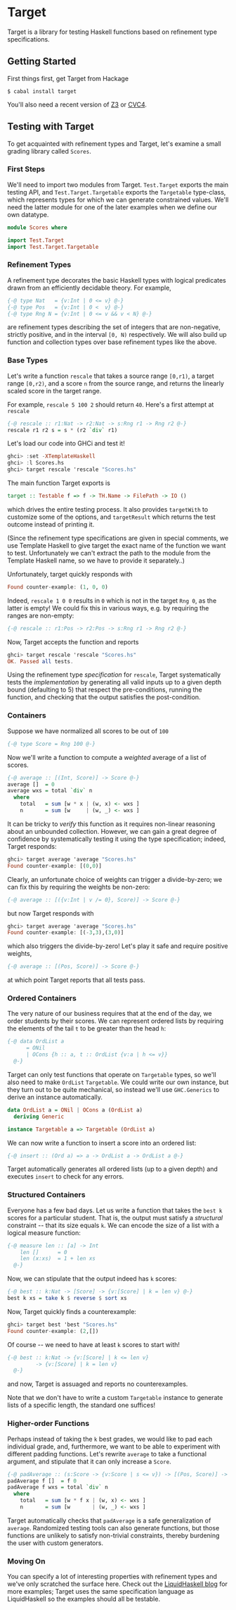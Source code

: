 # Target
Target is a library for testing Haskell functions based on refinement type
specifications.

## Getting Started
First things first, get Target from Hackage

```
$ cabal install target
```

You'll also need a recent version of [Z3](http://z3.codeplex.com/)
or [CVC4](http://cvc4.cs.nyu.edu/web/).

## Testing with Target
To get acquainted with refinement types and Target, let's examine
a small grading library called `Scores`.

### First Steps

We'll need to import two modules from Target. `Test.Target` exports
the main testing API, and `Test.Target.Targetable` exports the
`Targetable` type-class, which represents types for which we can
generate constrained values. We'll need the latter module for one of
the later examples when we define our own datatype.

```haskell
module Scores where

import Test.Target
import Test.Target.Targetable
```

### Refinement Types
A refinement type decorates the basic Haskell types
with logical predicates drawn from an efficiently decidable
theory. For example,

```haskell
{-@ type Nat   = {v:Int | 0 <= v} @-}
{-@ type Pos   = {v:Int | 0 <  v} @-}
{-@ type Rng N = {v:Int | 0 <= v && v < N} @-}
```

are refinement types describing the set of integers that are
non-negative, strictly positive, and in the interval `[0, N)`
respectively. We will also build up function and collection
types over base refinement types like the above.

### Base Types
Let's write a function `rescale` that takes a source range `[0,r1)`,
a target range `[0,r2)`, and a score `n` from the source range,
and returns the linearly scaled score in the target range.

For example, `rescale 5 100 2` should return `40`.
Here's a first attempt at `rescale`

```haskell
{-@ rescale :: r1:Nat -> r2:Nat -> s:Rng r1 -> Rng r2 @-}
rescale r1 r2 s = s * (r2 `div` r1)
```

Let's load our code into GHCi and test it!

```haskell
ghci> :set -XTemplateHaskell
ghci> :l Scores.hs
ghci> target rescale 'rescale "Scores.hs"
```

The main function Target exports is

```haskell
target :: Testable f => f -> TH.Name -> FilePath -> IO ()
```

which drives the entire testing process. It also provides
`targetWith` to customize some of the options, and `targetResult`
which returns the test outcome instead of printing it.

(Since the refinement type specifications are given in special
comments, we use Template Haskell to give target the exact name
of the function we want to test. Unfortunately we can't extract
the path to the module from the Template Haskell name, so we
have to provide it separately..)

Unfortunately, target quickly responds with

```haskell
Found counter-example: (1, 0, 0)
```

Indeed, `rescale 1 0 0` results in `0` which is not in the target
`Rng 0`, as the latter is empty! We could fix this in various ways,
e.g. by requiring the ranges are non-empty:

```haskell
{-@ rescale :: r1:Pos -> r2:Pos -> s:Rng r1 -> Rng r2 @-}
```

Now, Target accepts the function and reports

```haskell
ghci> target rescale 'rescale "Scores.hs"
OK. Passed all tests.
```

Using the refinement type *specification* for `rescale`,
Target systematically tests the *implementation* by generating
all valid inputs up to a given depth bound (defaulting to 5)
that respect the pre-conditions, running the function, and
checking that the output satisfies the post-condition.

### Containers
Suppose we have normalized all scores to be out of `100`

```haskell
{-@ type Score = Rng 100 @-}
```

Now we'll write a function to compute a *weighted* average
of a list of scores.

```haskell
{-@ average :: [(Int, Score)] -> Score @-}
average []  = 0
average wxs = total `div` n
  where
    total   = sum [w * x | (w, x) <- wxs ]
    n       = sum [w     | (w, _) <- wxs ]
```

It can be tricky to *verify* this function as it requires non-linear reasoning
about an unbounded collection. However, we can gain a great degree of confidence by
systematically testing it using the type specification; indeed, Target responds:

```haskell
ghci> target average 'average "Scores.hs"
Found counter-example: [(0,0)]
```

Clearly, an unfortunate choice of weights can trigger a divide-by-zero; we can fix
this by requiring the weights be non-zero:

```haskell
{-@ average :: [({v:Int | v /= 0}, Score)] -> Score @-}
```

but now Target responds with

```haskell
ghci> target average 'average "Scores.hs"
Found counter-example: [(-3,3),(3,0)]
```

which also triggers the divide-by-zero! Let's play it safe and require positive weights,

```haskell
{-@ average :: [(Pos, Score)] -> Score @-}
```

at which point Target reports that all tests pass.

### Ordered Containers
The very nature of our business requires that at the end of the day,
we order students by their scores. We can represent ordered lists by
requiring the elements of the tail `t` to be greater than the head `h`:

```haskell
{-@ data OrdList a
      = ONil
      | OCons {h :: a, t :: OrdList {v:a | h <= v}}
  @-}
```

Target can only test functions that operate on `Targetable` types, so we'll
also need to make `OrdList` `Targetable`. We could write our own instance, but
they turn out to be quite mechanical, so instead we'll use `GHC.Generics` to
derive an instance automatically.

```haskell
data OrdList a = ONil | OCons a (OrdList a)
  deriving Generic

instance Targetable a => Targetable (OrdList a)
```

We can now write a function to insert a score into an ordered list:

```haskell
{-@ insert :: (Ord a) => a -> OrdList a -> OrdList a @-}
```

Target automatically generates all ordered lists (up to a given depth)
and executes `insert` to check for any errors.

### Structured Containers
Everyone has a few bad days. Let us write a function that takes the
`best k` scores for a particular student. That is, the output
must satisfy a *structural* constraint -- that its size
equals `k`. We can encode the size of a list with a logical
measure function:

```haskell
{-@ measure len :: [a] -> Int
    len []      = 0
    len (x:xs)  = 1 + len xs
  @-}
```

Now, we can stipulate that the output indeed has `k` scores:

```haskell
{-@ best :: k:Nat -> [Score] -> {v:[Score] | k = len v} @-}
best k xs = take k $ reverse $ sort xs
```

Now, Target quickly finds a counterexample:

```haskell
ghci> target best 'best "Scores.hs"
Found counter-example: (2,[])
```

Of course -- we need to have at least `k` scores to start with!

```haskell
{-@ best :: k:Nat -> {v:[Score] | k <= len v}
         -> {v:[Score] | k = len v}
  @-}
```

and now, Target is assuaged and reports no counterexamples.

Note that we don't have to write a custom `Targetable` instance
to generate lists of a specific length, the standard one suffices!

### Higher-order Functions
Perhaps instead of taking the `k` best grades, we would like
to pad each individual grade, and, furthermore, we want to
be able to experiment with different padding functions. Let's
rewrite `average` to take a functional argument, and
stipulate that it can only increase a `Score`.

```haskell
{-@ padAverage :: (s:Score -> {v:Score | s <= v}) -> [(Pos, Score)] -> Score @-}
padAverage f []  = f 0
padAverage f wxs = total `div` n
  where
    total   = sum [w * f x | (w, x) <- wxs ]
    n       = sum [w       | (w, _) <- wxs ]
```

Target automatically checks that `padAverage` is
a safe generalization of `average`. Randomized
testing tools can also generate functions, but those
functions are unlikely to satisfy non-trivial constraints,
thereby burdening the user with custom generators.

### Moving On
You can specify a lot of interesting properties with refinement
types and we've only scratched the surface here. Check out the
[LiquidHaskell blog](http://goto.ucsd.edu/~rjhala/liquid/haskell/blog/blog/)
for more examples; Target uses the same specification language as
LiquidHaskell so the examples should all be testable.
